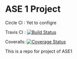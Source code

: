 # ASE 1 Project

Circle CI : Yet to configre 


Travis CI : [![Build Status](https://travis-ci.com/adwait-thattey/ase1_prj.svg?branch=master)](https://travis-ci.com/adwait-thattey/ase1_prj)   


Coveralls: [![Coverage Status](https://coveralls.io/repos/github/adwait-thattey/ase1_prj/badge.svg?branch=master)](https://coveralls.io/github/adwait-thattey/ase1_prj?branch=master)
<!--
Codacy: [![Codacy Badge](https://api.codacy.com/project/badge/Grade/6d69ee0367424e0b9fe08d5adf540471)](https://app.codacy.com/app/adwait-thattey/ase1_prj?utm_source=github.com&utm_medium=referral&utm_content=coder-dude/ase1_prj&utm_campaign=Badge_Grade_Dashboard)
-->
This is a repo for project of ASE1
